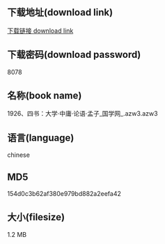 ## 下载地址(download link)
[下载链接 download link](https://voluble-croquembouche-d321dc.netlify.app/?s=1926%E3%80%81%E5%9B%9B%E4%B9%A6%EF%BC%9A%E5%A4%A7%E5%AD%A6%C2%B7%E4%B8%AD%E5%BA%B8%C2%B7%E8%AE%BA%E8%AF%AD%C2%B7%E5%AD%9F%E5%AD%90_%E5%9B%BD%E5%AD%A6%E7%BD%91_.azw3)

## 下载密码(download password)
8078

## 名称(book name)
1926、四书：大学·中庸·论语·孟子_国学网_.azw3.azw3

## 语言(language)
chinese

## MD5
154d0c3b62af380e979bd882a2eefa42

## 大小(filesize)
1.2 MB
